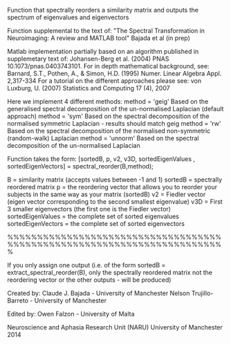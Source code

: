 Function that spectrally reorders a similarity matrix and outputs the
spectrum of eigenvalues and eigenvectors

Function supplemental to the text of: "The Spectral Transformation in
Neuroimaging: A review and MATLAB tool" Bajada et al (in prep)

Matlab implementation partially based on an algorithm published in supplemetary text of:
Johansen-Berg et al. (2004) PNAS 10.1073/pnas.0403743101.
For in depth mathematical background, see:
Barnard, S.T., Pothen, A., & Simon, H.D. (1995) Numer. Linear Algebra Appl. 2,317-334
For a tutorial on the different approaches please see:
von Luxburg, U. (2007) Statistics and Computing 17 (4), 2007

Here we implement 4 different methods:
method = 'geig' Based on the generalised spectral decomposition of the
un-normalised Laplacian (default approach)
method = 'sym' Based on the spectral decomposition of the normalised
symmetric Laplacian - results should match geig
method = 'rw' Based on the spectral decomposition of the normalised
non-symmetric (random-walk) Laplacian
method = 'unnorm' Based on the spectral decomposition of the
un-normalised Laplacian


Function takes the form:
[sortedB, p, v2, v3D, sortedEigenValues , sortedEigenVectors] = spectral_reorder(B,method);

B = similarity matrix (accepts values between -1 and 1)
sortedB = spectrally reordered matrix
p = the reordering vector that allows you to reorder your subjects in the
same way as your matrix (sortedB)
v2 = Fiedler vector (eigen vector corresponding to the second smallest
eigenvalue)
v3D = First 3 smaller eigenvectors (the first one is the Fiedler vector)
sortedEigenValues = the complete set of sorted eigenvalues
sortedEigenVectors = the complete set of sorted eigenvectors
 
%%%%%%%%%%%%%%%%%%%%%%%%%%%%%%%%%%%%%%%%%%%%%%%%%%%%%%%%%%%%%%%%%%%%%%%%%
 
 
If you only assign one output
(i.e. of the form sortedB = extract_spectral_reorder(B), only the spectrally reordered matrix
not the reordering vector or the other outputs - will be produced)
 
Created by:
Claude J. Bajada - University of Manchester
Nelson Trujillo-Barreto - University of Manchester

Edited by:
Owen Falzon - University of Malta
 
Neuroscience and Aphasia Research Unit (NARU)
University of Manchester
 2014